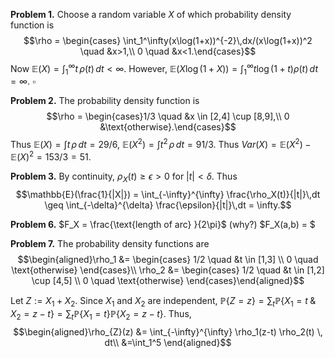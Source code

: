 **Problem 1.** Choose a random variable $X$ of which probability density function is 
$$\rho = \begin{cases} \int_1^\infty(x\log(1+x))^{-2}\,dx/(x\log(1+x))^2 \quad &x>1,\\
0 \quad &x<1.\end{cases}$$
Now $\mathbb{E}(X) = \int_1^\infty t\,\rho(t)\,dt <\infty$. However, $\mathbb{E}(X\log(1+X)) = \int_1^\infty t\log(1+t)\rho(t)\,dt=\infty.$ $\square$

**Problem 2.** The probability density function is
$$\rho = \begin{cases}1/3 \quad &x \in [2,4] \cup [8,9],\\
0  &\text{otherwise}.\end{cases}$$
Thus $\mathbb{E}(X) = \int t\,\rho\,dt = 29/6$, $\mathbb{E}(X^2) = \int t^2\,\rho\,dt = 91/3$.
Thus $Var(X)=\mathbb{E}(X^2)-\mathbb{E}(X)^2=153/3=51.$

**Problem 3.** By continuity, $\rho_X(t) \geq \epsilon > 0$ for $|t| < \delta$. Thus
$$\mathbb{E}(\frac{1}{|X|}) = \int_{-\infty}^{\infty} \frac{\rho_X(t)}{|t|}\,dt \geq \int_{-\delta}^{\delta} \frac{\epsilon}{|t|}\,dt = \infty.$$

**Problem 6.** $F_X = \frac{\text{length of arc} }{2\pi}$ (why?)
$F_X(a,b) = $

**Problem 7.** The probability density functions are
$$\begin{aligned}\rho_1 &= \begin{cases} 1/2 \quad &t \in [1,3] \\ 0 \quad \text{otherwise} \end{cases}\\
\rho_2 &= \begin{cases} 1/2 \quad &t \in [1,2] \cup [4,5] \\ 0 \quad \text{otherwise} \end{cases}\end{aligned}$$

Let $Z := X_1 + X_2$. Since $X_1$ and $X_2$ are independent, $\mathbb{P}\{Z=z\} = \sum_t\mathbb{P}\{X_1 = t \;\&\; X_2 = z-t\} = \sum_{t}\mathbb{P}\{X_1 = t \} \mathbb{P}\{ X_2 = z-t\}$. Thus, 
$$\begin{aligned}\rho_{Z}(z) &= \int_{-\infty}^{\infty} \rho_1(z-t) \rho_2(t) \, dt\\
&=\int_1^5 \end{aligned}$$
<!--stackedit_data:
eyJoaXN0b3J5IjpbLTQ4NTYyOTA2MCwtMTE5NDI0NDkzMCwtMT
YwMDYwMDcxLDUzNzI0Mjc0MSwtNzQwOTY5MjA5LDExMTQ3MDM0
MjgsLTk4NjQ3MjEyMCwyMDM3MzM4NDQ0LC0xNDQxODExNjkyLD
E1OTk2OTgxNTksLTg0NTE0MzI5NSwtMzY4NjAzNTQwLC05ODI5
MDQ2OSw4OTk2NDA0NjIsNTQ1OTc2NTQzLDU3MjI5NjczNiwtMj
I0MDQ4ODg4XX0=
-->